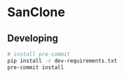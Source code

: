 # SanClone

## Developing

```sh
# install pre-commit
pip install -r dev-requirements.txt
pre-commit install
```